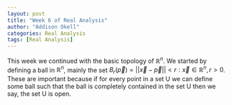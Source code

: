 ```yaml
---
layout: post
title: "Week 6 of Real Analysis"
author: "Addison Okell"
categories: Real Analysis
tags: [Real Analysis]
---
```


This week we continued with the basic topology of $\mathbb{R}^n$. We started by defining a ball in $\mathbb{R}^n$, mainly the set $B_{r}(\vec{p})={||\vec{x}-\vec{p}||<r:\vec{x} \in \mathbb{R}^n, r>0}$. These are important because if for every point in a set U we can define some ball such that the ball is completely contained in the set U then we say, the set U is open.
